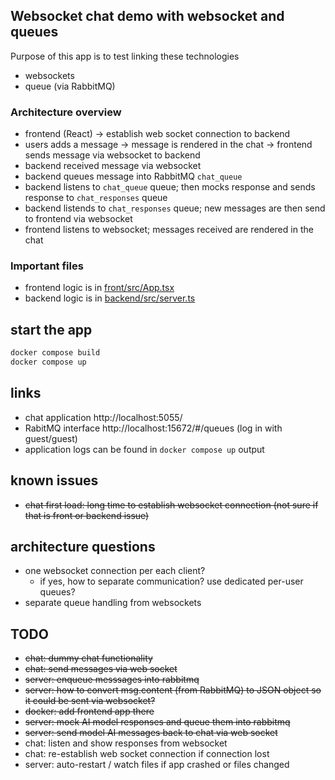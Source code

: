 ## Websocket chat demo with websocket and queues
Purpose of this app is to test linking these technologies
* websockets
* queue (via RabbitMQ)

### Architecture overview
* frontend (React) -> establish web socket connection to backend
* users adds a message -> message is rendered in the chat -> frontend sends message via websocket to backend
* backend received message via websocket
* backend queues message into RabbitMQ `chat_queue`
* backend listens to `chat_queue` queue; then mocks response and sends response to `chat_responses` queue
* backend listends to `chat_responses` queue; new messages are then send to frontend via websocket
* frontend listens to websocket; messages received are rendered in the chat 

### Important files
* frontend logic is in [front/src/App.tsx](front/src/App.tsx)
* backend logic is in [backend/src/server.ts](backend/src/server.ts)

## start the app
```bash
docker compose build
docker compose up
```

## links
* chat application http://localhost:5055/
* RabitMQ interface http://localhost:15672/#/queues (log in with guest/guest)
* application logs can be found in `docker compose up` output

## known issues
* ~~chat first load: long time to establish websocket connection (not sure if that is front or backend issue)~~

## architecture questions
* one websocket connection per each client? 
  * if yes, how to separate communication? use dedicated per-user queues?
* separate queue handling from websockets

## TODO
* ~~chat: dummy chat functionality~~
* ~~chat: send messages via web socket~~
* ~~server: enqueue messsages into rabbitmq~~
* ~~server: how to convert msg.content (from RabbitMQ) to JSON object so it could be sent via websocket?~~
* ~~docker: add frontend app there~~
* ~~server: mock AI model responses and queue them into rabbitmq~~
* ~~server: send model AI messages back to chat via web socket~~
* chat: listen and show responses from websocket
* chat: re-establish web socket connection if connection lost
* server: auto-restart / watch files if app crashed or files changed 


